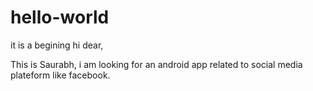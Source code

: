 # hello-world
it is a begining
hi dear,

This is Saurabh, i am looking for an android app related to social media plateform like facebook.

